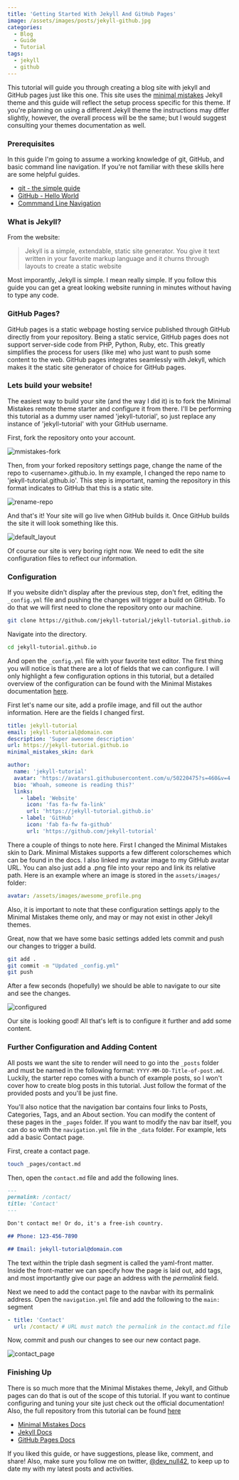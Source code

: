 ```yaml
---
title: 'Getting Started With Jekyll And GitHub Pages'
image: /assets/images/posts/jekyll-github.jpg
categories:
  - Blog
  - Guide
  - Tutorial
tags:
  - jekyll
  - github
---
```


This tutorial will guide you through creating a blog site with jekyll and GitHub pages just like this one. This site uses the [minimal mistakes](https://github.com/mmistakes/minimal-mistakes) Jekyll theme and this guide will reflect the setup process specific for this theme. If you're planning on using a different Jekyll theme the instructions may differ slightly, however, the overall process will be the same; but I would suggest consulting your themes documentation as well.

### Prerequisites

In this guide I'm going to assume a working knowledge of git, GitHub, and basic command line navigation. If you're not familiar with these skills here are some helpful guides.

- [git - the simple guide](https://rogerdudler.github.io/git-guide/)
- [GitHub - Hello World](https://guides.github.com/activities/hello-world/)
- [Commmand Line Navigation](https://www.digitalocean.com/community/tutorials/basic-linux-navigation-and-file-management)

### What is Jekyll?

From the website:

> Jekyll is a simple, extendable, static site generator. You give it text written in your favorite markup language and it churns through layouts to create a static website

Most imporantly, Jekyll is simple. I mean really simple. If you follow this guide you can get a great looking website running in minutes without having to type any code.

### GitHub Pages?

GitHub pages is a static webpage hosting service published through GitHub directly from your repository. Being a static service, GitHub pages does not support server-side code from PHP, Python, Ruby, etc. This greatly simplifies the process for users (like me) who just want to push some content to the web. GitHub pages integrates seamlessly with Jekyll, which makes it the static site generator of choice for GitHub pages.

### Lets build your website!

The easiest way to build your site (and the way I did it) is to fork the Minimal Mistakes remote theme starter and configure it from there. I'll be performing this tutorial as a dummy user named 'jekyll-tutorial', so just replace any instance of 'jekyll-tutorial' with your GitHub username.

First, fork the repository onto your account.

![mmistakes-fork](/assets/images/posts/mmistakes-fork.jpg)

Then, from your forked repository settings page, change the name of the repo to \<username\>.github.io. In my example, I changed the repo name to 'jekyll-tutorial.github.io'. This step is important, naming the repository in this format indicates to GitHub that this is a static site.

![rename-repo](/assets/images/posts/rename_repo.png)

And that's it! Your site will go live when GitHub builds it. Once GitHub builds the site it will look something like this.

![default_layout](/assets/images/posts/default_layout.png)

Of course our site is very boring right now. We need to edit the site configuration files to reflect our information.

### Configuration

If you website didn't display after the previous step, don't fret, editing the `_config.yml` file and pushing the changes will trigger a build on GitHub. To do that we will first need to clone the repository onto our machine.

```bash
git clone https://github.com/jekyll-tutorial/jekyll-tutorial.github.io.git
```

Navigate into the directory.

```bash
cd jekyll-tutorial.github.io
```

And open the `_config.yml` file with your favorite text editor. The first thing you will notice is that there are a lot of fields that we can configure. I will only highlight a few configuration options in this tutorial, but a detailed overview of the configuration can be found with the Minimal Mistakes documentation [here](https://mmistakes.github.io/minimal-mistakes/docs/configuration/).

First let's name our site, add a profile image, and fill out the author information. Here are the fields I changed first.

```yaml
title: jekyll-tutorial
email: jekyll-tutorial@domain.com
description: 'Super awesome description'
url: https://jekyll-tutorial.github.io
minimal_mistakes_skin: dark

author:
  name: 'jekyll-tutorial'
  avatar: 'https://avatars1.githubusercontent.com/u/50220475?s=460&v=4'
  bio: 'Whoah, someone is reading this?'
  links:
    - label: 'Website'
      icon: 'fas fa-fw fa-link'
      url: 'https://jekyll-tutorial.github.io'
    - label: 'GitHub'
      icon: 'fab fa-fw fa-github'
      url: 'https://github.com/jekyll-tutorial'
```

There a couple of things to note here. First I changed the Minimal Mistakes skin to Dark. Minimal Mistakes supports a few different colorschemes which can be found in the docs. I also linked my avatar image to my GitHub avatar URL. You can also just add a .png file into your repo and link its relative path. Here is an example where an image is stored in the `assets/images/` folder:

```yaml
avatar: /assets/images/awesome_profile.png
```

Also, it is important to note that these configuration settings apply to the Minimal Mistakes theme only, and may or may not exist in other Jekyll themes.

Great, now that we have some basic settings added lets commit and push our changes to trigger a build.

```bash
git add .
git commit -m "Updated _config.yml"
git push
```

After a few seconds (hopefully) we should be able to navigate to our site and see the changes.

![configured](/assets/images/posts/configured_site.png)

Our site is looking good! All that's left is to configure it further and add some content.

### Further Configuration and Adding Content

All posts we want the site to render will need to go into the `_posts` folder and must be named in the following format: `YYYY-MM-DD-Title-of-post.md`. Luckily, the starter repo comes with a bunch of example posts, so I won't cover how to create blog posts in this tutorial. Just follow the format of the provided posts and you'll be just fine.

You'll also notice that the navigation bar contains four links to Posts, Categories, Tags, and an About section. You can modify the content of these pages in the `_pages` folder. If you want to modify the nav bar itself, you can do so with the `navigation.yml` file in the `_data` folder. For example, lets add a basic Contact page.

First, create a contact page.

```bash
touch _pages/contact.md
```

Then, open the `contact.md` file and add the following lines.

```markdown
---
permalink: /contact/
title: 'Contact'
---

Don't contact me! Or do, it's a free-ish country.

## Phone: 123-456-7890

## Email: jekyll-tutorial@domain.com
```

The text within the triple dash segment is called the yaml-front matter. Inside the front-matter we can specify how the page is laid out, add tags, and most importantly give our page an address with the _permalink_ field.

Next we need to add the contact page to the navbar with its permalink address. Open the `navigation.yml` file and add the following to the `main:` segment

```yaml
- title: 'Contact'
  url: /contact/ # URL must match the permalink in the contact.md file
```

Now, commit and push our changes to see our new contact page.

![contact_page](/assets/images/posts/contact_page.png)

### Finishing Up

There is so much more that the Minimal Mistakes theme, Jekyll, and Github pages can do that is out of the scope of this tutorial. If you want to continue configuring and tuning your site just check out the official documentation! Also, the full repository from this tutorial can be found [here](https://github.com/jekyll-tutorial/jekyll-tutorial.github.io)

- [Minimal Mistakes Docs](https://mmistakes.github.io/minimal-mistakes/docs/configuration/)
- [Jekyll Docs](https://jekyllrb.com/docs/)
- [GitHub Pages Docs](https://help.github.com/en/categories/github-pages-basics)

If you liked this guide, or have suggestions, please like, comment, and share! Also, make sure you follow me on twitter, [@dev_null42](https://twitter.com/dev_null42), to keep up to date my with my latest posts and activities.
